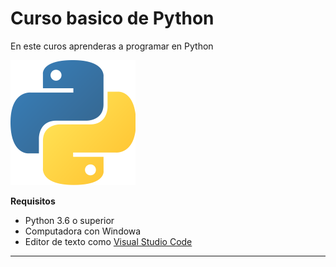 # Curso basico de Python

En este curos aprenderas a programar en Python

![Logo de Python](imagenes\1280px-Python-logo-notext.svg_.png)

**Requisitos**
- Python 3.6 o superior
- Computadora con Windowa
- Editor de texto como [Visual Studio Code](https://code.visualstudio.com)
-------------------------------------------------------------------------------
